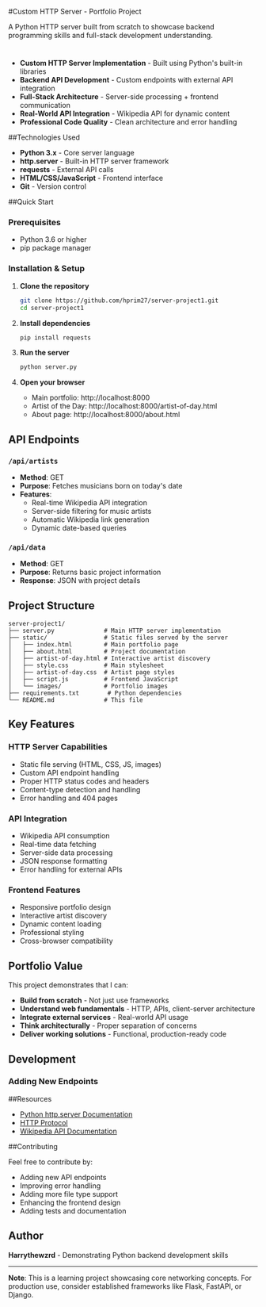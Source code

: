#Custom HTTP Server - Portfolio Project

A Python HTTP server built from scratch to showcase backend programming skills and full-stack development understanding.

#

- **Custom HTTP Server Implementation** - Built using Python's built-in libraries
- **Backend API Development** - Custom endpoints with external API integration
- **Full-Stack Architecture** - Server-side processing + frontend communication
- **Real-World API Integration** - Wikipedia API for dynamic content
- **Professional Code Quality** - Clean architecture and error handling

##Technologies Used

- **Python 3.x** - Core server language
- **http.server** - Built-in HTTP server framework
- **requests** - External API calls
- **HTML/CSS/JavaScript** - Frontend interface
- **Git** - Version control

##Quick Start

### Prerequisites
- Python 3.6 or higher
- pip package manager

### Installation & Setup

1. **Clone the repository**
   ```bash
   git clone https://github.com/hprim27/server-project1.git
   cd server-project1
   ```

2. **Install dependencies**
   ```bash
   pip install requests
   ```

3. **Run the server**
   ```bash
   python server.py
   ```

4. **Open your browser**
   - Main portfolio: http://localhost:8000
   - Artist of the Day: http://localhost:8000/artist-of-day.html
   - About page: http://localhost:8000/about.html

## API Endpoints

### `/api/artists`
- **Method**: GET
- **Purpose**: Fetches musicians born on today's date
- **Features**: 
  - Real-time Wikipedia API integration
  - Server-side filtering for music artists
  - Automatic Wikipedia link generation
  - Dynamic date-based queries

### `/api/data`
- **Method**: GET
- **Purpose**: Returns basic project information
- **Response**: JSON with project details

## Project Structure

```
server-project1/
├── server.py              # Main HTTP server implementation
├── static/                # Static files served by the server
│   ├── index.html         # Main portfolio page
│   ├── about.html         # Project documentation
│   ├── artist-of-day.html # Interactive artist discovery
│   ├── style.css          # Main stylesheet
│   ├── artist-of-day.css  # Artist page styles
│   ├── script.js          # Frontend JavaScript
│   └── images/            # Portfolio images
├── requirements.txt        # Python dependencies
└── README.md              # This file
```

## Key Features

### **HTTP Server Capabilities**
- Static file serving (HTML, CSS, JS, images)
- Custom API endpoint handling
- Proper HTTP status codes and headers
- Content-type detection and handling
- Error handling and 404 pages

### **API Integration**
- Wikipedia API consumption
- Real-time data fetching
- Server-side data processing
- JSON response formatting
- Error handling for external APIs

### **Frontend Features**
- Responsive portfolio design
- Interactive artist discovery
- Dynamic content loading
- Professional styling
- Cross-browser compatibility

## Portfolio Value

This project demonstrates that I can:

- **Build from scratch** - Not just use frameworks
- **Understand web fundamentals** - HTTP, APIs, client-server architecture
- **Integrate external services** - Real-world API usage
- **Think architecturally** - Proper separation of concerns
- **Deliver working solutions** - Functional, production-ready code

## Development

### **Adding New Endpoints**


##Resources

- [Python http.server Documentation](https://docs.python.org/3/library/http.server.html)
- [HTTP Protocol](https://developer.mozilla.org/en-US/docs/Web/HTTP)
- [Wikipedia API Documentation](https://api.wikimedia.org/wiki/Main_Page)

##Contributing

Feel free to contribute by:
- Adding new API endpoints
- Improving error handling
- Adding more file type support
- Enhancing the frontend design
- Adding tests and documentation



## Author

**Harrythewzrd** - Demonstrating Python backend development skills

---

**Note**: This is a learning project showcasing core networking concepts. For production use, consider established frameworks like Flask, FastAPI, or Django.
